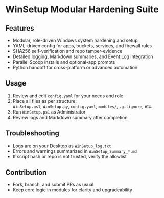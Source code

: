 # WinSetup Modular Hardening Suite

## Features

- Modular, role-driven Windows system hardening and setup
- YAML-driven config for apps, buckets, services, and firewall rules
- SHA256 self-verification and repo tamper-evidence
- Detailed logging, Markdown summaries, and Event Log integration
- Parallel Scoop installs and optional-app prompts
- Python handoff for cross-platform or advanced automation

## Usage

1. Review and edit `config.yaml` for your needs and role
2. Place all files as per structure:  
   `WinSetup.ps1`, `WinSetup.py`, `config.yaml`, `modules/`, `.gitignore`, etc.
3. Run `WinSetup.ps1` as Administrator
4. Review logs and Markdown summary after completion

## Troubleshooting

- Logs are on your Desktop as `WinSetup_log.txt`
- Errors and warnings summarized in `WinSetup_Summary_*.md`
- If script hash or repo is not trusted, verify the allowlist

## Contribution

- Fork, branch, and submit PRs as usual
- Keep core logic in modules for clarity and upgradeability
